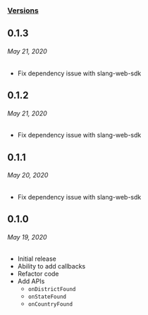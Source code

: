 ### [Versions](https://www.npmjs.com/package/slang-flight-assistant)

## 0.1.3

###### _May 21, 2020_

- Fix dependency issue with slang-web-sdk

## 0.1.2

###### _May 21, 2020_

- Fix dependency issue with slang-web-sdk

## 0.1.1

###### _May 20, 2020_

- Fix dependency issue with slang-web-sdk

## 0.1.0

###### _May 19, 2020_

- Initial release
- Ability to add callbacks
- Refactor code
- Add APIs
  - `onDistrictFound`
  - `onStateFound`
  - `onCountryFound`
